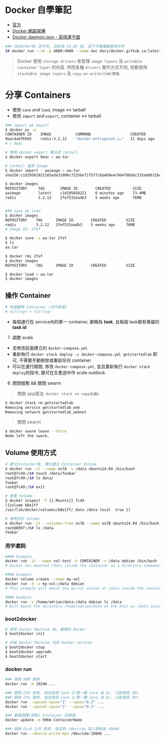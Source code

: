 
# Docker 自學筆記

- [官方](https://docs.docker.com/engine/reference/builder/#usage)
- [Docker 網路架構](https://github.com/docker/libnetwork/blob/master/docs/design.md)
- [Docker daemon.json - 寫得還不錯](https://blog.csdn.net/u013948858/article/details/79974796)

```bash
### 2020/04/06 的今天, 目前為 19.03 版, 底下可看離線教學文件
$# docker run --rm -p 4000:4000 --name doc docs/docker.github.io:latest
```


> Docker 使用 `storage drivers` 來管理 `image layers` 及 `writable container layer` 的內容. 然而各種 `drivers` 實作方式不同, 但都使用 `stackable image layers` 及 `copy-on-write(CoW)策略`.


# 分享 Containers

- 使用 `save` and `load`, image <-> tarball
- 使用 `import` and `export`, container <-> tarball

```sh
### import && export
$ docker ps -a
CONTAINER ID    IMAGE           COMMAND                  CREATED        STATUS              PORTS      NAMES
9eac4abf6565    redis:3.2.12    "docker-entrypoint.s…"   11 days ago    Exited 1 days ago   6379/tcp   redis
# ↑ 9eac

# 使用 docker export 匯出成 tarball
$ docker export 9eac > aa.tar

# tarball 還原 Image
$ docker import - aaimage < aa.tar
sha256:c1d29501022185ede31996c72336e71f57fcbb4b9e4c964f0bb6c332eb0612be

$ docker images
REPOSITORY     TAG       IMAGE ID        CREATED          SIZE
aaimage        latest    c1d295010221    6 minutes ago    73.4MB
redis          3.2.12    2fef532eadb3    5 weeks ago      76MB


### save && load
$ docker images
REPOSITORY    TAG      IMAGE ID        CREATED         SIZE
redis         3.2.12   2fef532eadb3    5 weeks ago     76MB
# Image ID: 2fef

$ docker save -o aa.tar 2fef
$ ls
aa.tar

$ docker rmi 2fef
$ docker images
REPOSITORY    TAG      IMAGE ID        CREATED         SIZE

$ docker load < aa.tar
$ docker images
```


## 操作 Container
```sh
# 快速離開 Container (但不結束)
# <Ctrl+p> + <Ctrl+q>
```


- 每個運行在 service內的單一 container, 都稱為 **task**, 且每個 task都有專屬的 **task id**


7. 調整 scale
- 去修改前面建立的 `docker-compose.yml`
- 重新執行 `docker stack deploy -c docker-compose.yml getstartedlab` 即可, 不需要手動刪除或重起任何 container
- 可以在運行期間, 修改 `docker-compose.yml`, 並且重新執行 `docker stack deploy`的指令, 變可在生產途中作 scale outdock.


8. 關閉服務  && 關閉 swarm
> 關閉 app語法: `docker stack rm <app名稱>`
```sh
$ docker stack rm getstartedlab
Removing service getstartedlab_web
Removing network getstartedlab_webnet
```
> 關閉 swarm
```sh
$ docker swarm leave --force
Node left the swarm.
```


## Volume 使用方式

```sh
# 建立Container後, 獨立建立 Container Volume
$ docker run -it --name os7A -v /data ubuntu14.04 /bin/bash
root@7c49:/$# touch /data/foobar
root@7c49:/$# ls data/
foobar
root@7c49:/$# exit

# 查看 Volume
$ docker inspect -f {{.Mounts}} 7c49
[{volume b8e1ff
/var/lib/docker/volumes/b8e1ff/_data /data local  true }]

# 使用別的 Volume
$ docker run -it --volumes-from os7A --name os7B ubuntu14.04 /bin/bash
root@895f:/$# ls /data
foobar
```


### 用字遣詞:

```bash
#### Example
docker run -it --name vol-test -h CONTAINER -v /data debian /bin/bash
# Docker has mounted /data inside the container as a directory somewhere under /var/lib/docker

#### Example
docker volume create --name my-vol
docker run -d -v my-vol:/data debian 
# This example will mount the my-vol volume at /data inside the container.

#### Example
docker run -v /home/adrian/data:/data debian ls /data
# Will mount the directory /home/adrian/data on the host as /data inside the container
```


### boot2docker

```sh
# 使用 Docker Machine 後, 裏頭的 Docker
$ boot2docker init

# 升級 Docker Machine 內的 Docker version
$ boot2docker stop
$ boot2docker upgrade
$ boot2docker start
```


### docker run

```bash
### 限制 RAM 使用
docker run -m 1024m ...

### 限制 CPU 使用. 指定使用 Core 2(第一顆 Core 為 0), 只能使用 20%
### 限制 CPU 使用. 指定使用 Core 2(第一顆 Core 為 0), 只能使用 30%
docker run --cpuset-cpus="1" --cpus="0.2" ...
docker run --cpuset-cpus="1" --cpus="0.3" ...

### 動態調整(限制) Container 的資源
docker update -m 996m ContainerName

### 限制 Disk I/O 使用. 指定對 /dev/sda 寫入限制為 100mb
docker run --device-write-bps /dev/sda:100mb ...


```